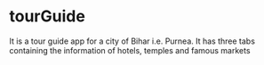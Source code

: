 # tourGuide
It is a tour guide app for a city of Bihar i.e. Purnea. It has three tabs containing the information of hotels, temples and famous markets
